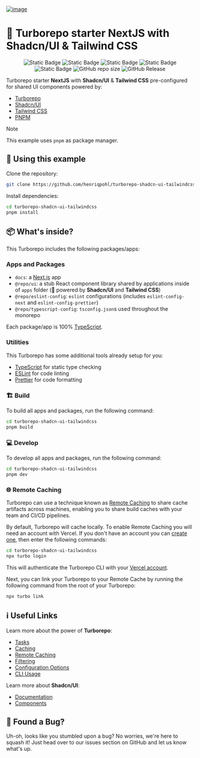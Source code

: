 [![image](https://res.cloudinary.com/dvgb6dadg/image/upload/v1719326274/turborepo-tailwindcss-shadcn-ui/cover-turborepo-project_vfha54.png)](https://github.com/henriqpohl/turborepo-shadcn-ui-tailwindcss.git)

# 🚀 Turborepo starter NextJS with Shadcn/UI & Tailwind CSS

<div align="center">

![Static Badge](https://img.shields.io/badge/Turborepo-2.2.3-orangered?logo=turborepo&link=https%3A%2F%2Fgithub.com%2Fvercel%2Fturbo%2Freleases%2Ftag%2Fv2.2.3)
![Static Badge](https://img.shields.io/badge/1.0-181818?logo=shadcn%2Fui&label=shadcn%2Fui)
![Static Badge](https://img.shields.io/badge/3.4.14-blue?&logo=tailwindcss&label=Tailwind%20CSS&color=blue)
![Static Badge](https://img.shields.io/badge/14.2.17-181818?logo=data%3Aimage%2Fsvg%2Bxml%3Bbase64%2CPHN2ZyBmaWxsPSJ3aGl0ZSIgcm9sZT0iaW1nIiB2aWV3Qm94PSIwIDAgMjQgMjQiIHhtbG5zPSJodHRwOi8vd3d3LnczLm9yZy8yMDAwL3N2ZyI%2BPHRpdGxlPk5leHQuanM8L3RpdGxlPjxwYXRoIGQ9Ik0xOC42NjUgMjEuOTc4QzE2Ljc1OCAyMy4yNTUgMTQuNDY1IDI0IDEyIDI0IDUuMzc3IDI0IDAgMTguNjIzIDAgMTJTNS4zNzcgMCAxMiAwczEyIDUuMzc3IDEyIDEyYzAgMy41ODMtMS41NzQgNi44MDEtNC4wNjcgOS4wMDFMOS4yMTkgNy4ySDcuMnY5LjU5NmgxLjYxNVY5LjI1MWw5Ljg1IDEyLjcyN1ptLTMuMzMyLTguNTMzIDEuNiAyLjA2MVY3LjJoLTEuNnY2LjI0NVoiLz48L3N2Zz4%3D&label=NextJS)
![Static Badge](https://img.shields.io/badge/pnpm-9.15.1-orange?link=https%3A%2F%2Fgithub.com%2Fpnpm%2Fpnpm%2&logo=PNPM&2Freleases%2Ftag%2Fv9.15.1)
![GitHub repo size](https://img.shields.io/github/repo-size/henriqpohl/turborepo-shadcn-ui-tailwindcss?color=green)
![GitHub Release](https://img.shields.io/github/v/release/henriqpohl/turborepo-shadcn-ui-tailwindcss?color=gold)

</div>

Turborepo starter **NextJS** with **Shadcn/UI** & **Tailwind CSS** pre-configured for shared UI components powered by:

- [Turborepo](https://turborepo.org/)
- [Shadcn/UI](https://ui.shadcn.com/)
- [Tailwind CSS](https://tailwindcss.com/)
- [PNPM](https://pnpm.io/)

> [!NOTE]
> This example uses `pnpm` as package manager.

## 📝 Using this example

Clone the repository:

```sh
git clone https://github.com/henriqpohl/turborepo-shadcn-ui-tailwindcss.git
```

Install dependencies:

```sh
cd turborepo-shadcn-ui-tailwindcss
pnpm install
```

## 📦 What's inside?

This Turborepo includes the following packages/apps:

### Apps and Packages 

- `docs`: a [Next.js](https://nextjs.org/) app
- `@repo/ui`: a stub React component library shared by  applications inside of `apps` folder (🚀 powered by **Shadcn/UI** and **Tailwind CSS**)
- `@repo/eslint-config`: `eslint` configurations (includes `eslint-config-next` and `eslint-config-prettier`)
- `@repo/typescript-config`: `tsconfig.json`s used throughout the monorepo

Each package/app is 100% [TypeScript](https://www.typescriptlang.org/).

### Utilities

This Turborepo has some additional tools already setup for you:

- [TypeScript](https://www.typescriptlang.org/) for static type checking
- [ESLint](https://eslint.org/) for code linting
- [Prettier](https://prettier.io) for code formatting

### 🏗️ Build

To build all apps and packages, run the following command:

```sh
cd turborepo-shadcn-ui-tailwindcss
pnpm build
```

### 💻 Develop

To develop all apps and packages, run the following command:

```sh
cd turborepo-shadcn-ui-tailwindcss
pnpm dev
```

### 🌐 Remote Caching

Turborepo can use a technique known as [Remote Caching](https://turbo.build/repo/docs/core-concepts/remote-caching) to share cache artifacts across machines, enabling you to share build caches with your team and CI/CD pipelines.

By default, Turborepo will cache locally. To enable Remote Caching you will need an account with Vercel. If you don't have an account you can [create one](https://vercel.com/signup), then enter the following commands:

```sh
cd turborepo-shadcn-ui-tailwindcss
npx turbo login
```

This will authenticate the Turborepo CLI with your [Vercel account](https://vercel.com/docs/concepts/personal-accounts/overview).

Next, you can link your Turborepo to your Remote Cache by running the following command from the root of your Turborepo:

```sh
npx turbo link
```

## ℹ️ Useful Links

Learn more about the power of **Turborepo**:

- [Tasks](https://turbo.build/repo/docs/core-concepts/monorepos/running-tasks)
- [Caching](https://turbo.build/repo/docs/core-concepts/caching)
- [Remote Caching](https://turbo.build/repo/docs/core-concepts/remote-caching)
- [Filtering](https://turbo.build/repo/docs/core-concepts/monorepos/filtering)
- [Configuration Options](https://turbo.build/repo/docs/reference/configuration)
- [CLI Usage](https://turbo.build/repo/docs/reference/command-line-reference)

Learn more about **Shadcn/UI**:

- [Documentation](https://ui.shadcn.com/docs)
- [Components](https://ui.shadcn.com/docs/components/accordion)

## 🐞 Found a Bug?

Uh-oh, looks like you stumbled upon a bug? No worries, we're here to squash it! Just head over to our issues section on GitHub and let us know what's up.